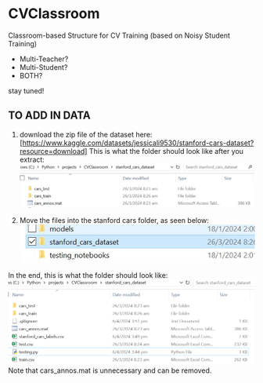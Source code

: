 # CVClassroom
Classroom-based Structure for CV Training (based on Noisy Student Training)

- Multi-Teacher?
- Multi-Student?
- BOTH?

stay tuned!

## TO ADD IN DATA 

1. download the zip file of the dataset here: [https://www.kaggle.com/datasets/jessicali9530/stanford-cars-dataset?resource=download] 
This is what the folder should look like after you extract: 
![Image of folder of extracted dataset from kaggle](<images/image_of_extracted_dataset_from_kaggle.jpg>)

2. Move the files into the stanford cars folder, as seen below: 
!["folder named stanford_cars_dataset"](<images/dataset_folder_name.jpg>)


In the end, this is what the folder should look like: 
![Image of folder after dataset extraction. It contains two sub-folders called "cars_test" and "cars_train", two .csv files called "test.csv" and "train.csv", and a .mat file called "cars_annos.mat"](<images/final_folder_image.png>) 
Note that cars_annos.mat is unnecessary and can be removed. 

